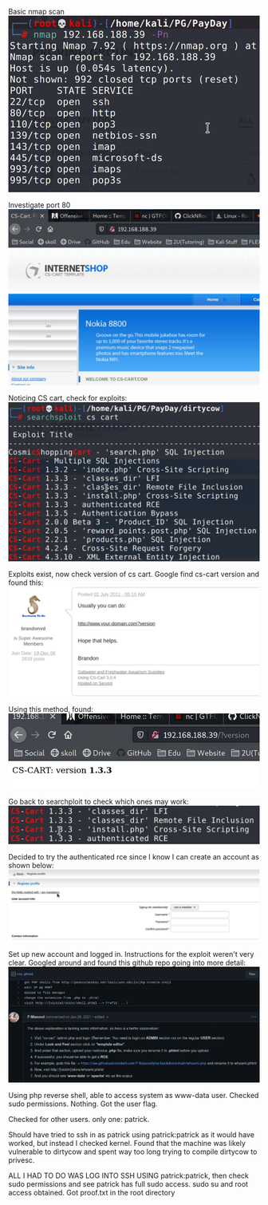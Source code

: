 Basic nmap scan
![674e5517ffa342ca4839472110a65300.png](../../../../../../_resources/674e5517ffa342ca4839472110a65300.png)

Investigate port 80
![9d61290a3acf8ff5d195530caad0f9a8.png](../../../../../../_resources/9d61290a3acf8ff5d195530caad0f9a8.png)

Noticing CS cart, check for exploits:
![6279a9d4d94bc62895db9398ed27d8cf.png](../../../../../../_resources/6279a9d4d94bc62895db9398ed27d8cf.png)

Exploits exist, now check version of cs cart. Google find cs-cart version and found this:
![1ef7ba559a08b86e44ef445478bee985.png](../../../../../../_resources/1ef7ba559a08b86e44ef445478bee985.png)

Using this method, found:
![d9b08f7cb6b57db1b4f25eb3d509527e.png](../../../../../../_resources/d9b08f7cb6b57db1b4f25eb3d509527e.png)

Go back to searchploit to check which ones may work:
![ec292fe6514050cce1761a6782bf1af2.png](../../../../../../_resources/ec292fe6514050cce1761a6782bf1af2.png)

Decided to try the authenticated rce since I know I can create an account as shown below:
![de8f99a07d2155fd602da4ababad4f5f.png](../../../../../../_resources/de8f99a07d2155fd602da4ababad4f5f.png)

Set up new account and logged in. Instructions for the exploit weren't very clear. Googled around and found this github repo going into more detail: 
![c7a5fb9bc6a0e76bd69ab4e1a34a2789.png](../../../../../../_resources/c7a5fb9bc6a0e76bd69ab4e1a34a2789.png)

Using php reverse shell, able to access system as www-data user. Checked sudo permissions. Nothing.
Got the user flag.

Checked for other users. only one: patrick.

Should have tried to ssh in as patrick using patrick:patrick as it would have worked, but instead I checked kernel. Found that the machine was likely vulnerable to dirtycow and spent way too long trying to compile dirtycow to privesc.

ALL I HAD TO DO WAS LOG INTO SSH USING patrick:patrick, then check sudo permissions and see patrick has full sudo access. sudo su and root access obtained. Got proof.txt in the root directory
